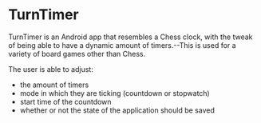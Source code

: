 # TurnTimer
TurnTimer is an Android app that resembles a Chess clock, with the tweak of being able to have a dynamic amount of timers.--This is used for a variety of board games other than Chess.

The user is able to adjust:
- the amount of timers
- mode in which they are ticking (countdown or stopwatch)
- start time of the countdown
- whether or not the state of the application should be saved
